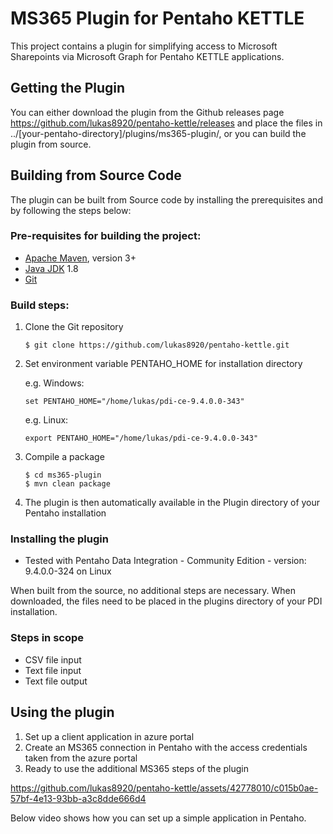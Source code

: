 # MS365 Plugin for Pentaho KETTLE

This project contains a plugin for simplifying access to Microsoft Sharepoints via Microsoft Graph for Pentaho KETTLE applications.

## Getting the Plugin

You can either download the plugin from the Github releases page https://github.com/lukas8920/pentaho-kettle/releases and place the files in ../[your-pentaho-directory]/plugins/ms365-plugin/, or you can build the plugin from source.

## Building from Source Code

The plugin can be built from Source code by installing the prerequisites and by following the steps below:

### Pre-requisites for building the project:
* [Apache Maven](https://maven.apache.org/), version 3+
* [Java JDK](https://adoptopenjdk.net/) 1.8
* [Git](https://git-scm.com)

### Build steps:

1. Clone the Git repository
    ```
    $ git clone https://github.com/lukas8920/pentaho-kettle.git
    ```

2. Set environment variable PENTAHO_HOME for installation directory 

    e.g. Windows:
    ```
    set PENTAHO_HOME="/home/lukas/pdi-ce-9.4.0.0-343"
    ```
    e.g. Linux:
    ```
    export PENTAHO_HOME="/home/lukas/pdi-ce-9.4.0.0-343"
    ```

4. Compile a package
    ```
    $ cd ms365-plugin
    $ mvn clean package
    ```

5. The plugin is then automatically available in the Plugin directory of your Pentaho installation

### Installing the plugin
* Tested with Pentaho Data Integration - Community Edition - version: 9.4.0.0-324 on Linux

When built from the source, no additional steps are necessary. When downloaded, the files need to be placed in the plugins directory of your PDI installation.

### Steps in scope

* CSV file input
* Text file input
* Text file output

## Using the plugin

1. Set up a client application in azure portal
2. Create an MS365 connection in Pentaho with the access credentials taken from the azure portal
3. Ready to use the additional MS365 steps of the plugin

https://github.com/lukas8920/pentaho-kettle/assets/42778010/c015b0ae-57bf-4e13-93bb-a3c8dde666d4





Below video shows how you can set up a simple application in Pentaho.
